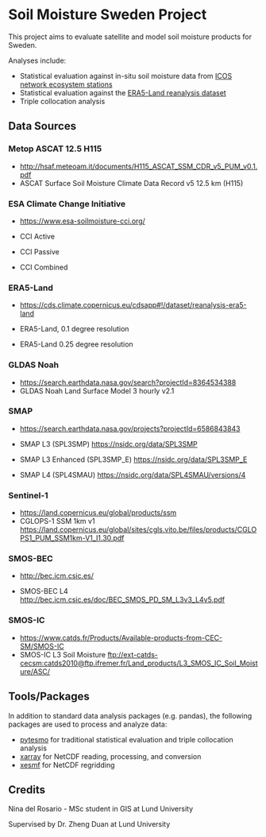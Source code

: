 # Soil Moisture Sweden Project

This project aims to evaluate satellite and model soil moisture products for Sweden. 

Analyses include:

* Statistical evaluation against in-situ soil moisture data from [ICOS network ecosystem stations](https://www.icos-cp.eu/observations/ecosystem/stations)
* Statistical evaluation against the [ERA5-Land reanalysis dataset](https://cds.climate.copernicus.eu/cdsapp#!/dataset/reanalysis-era5-land)
* Triple collocation analysis

## Data Sources

### Metop ASCAT 12.5 H115

* http://hsaf.meteoam.it/documents/H115_ASCAT_SSM_CDR_v5_PUM_v0.1.pdf
* ASCAT Surface Soil Moisture Climate Data Record v5 12.5 km (H115)

### ESA Climate Change Initiative

* https://www.esa-soilmoisture-cci.org/

* CCI Active

* CCI Passive

* CCI Combined
### ERA5-Land

* https://cds.climate.copernicus.eu/cdsapp#!/dataset/reanalysis-era5-land

* ERA5-Land, 0.1 degree resolution
* ERA5-Land 0.25 degree resolution

### GLDAS Noah

* https://search.earthdata.nasa.gov/search?projectId=8364534388
* GLDAS Noah Land Surface Model 3 hourly v2.1

### SMAP
* https://search.earthdata.nasa.gov/projects?projectId=6586843843

* SMAP L3 (SPL3SMP) https://nsidc.org/data/SPL3SMP

* SMAP L3 Enhanced (SPL3SMP_E) https://nsidc.org/data/SPL3SMP_E

* SMAP L4 (SPL4SMAU) https://nsidc.org/data/SPL4SMAU/versions/4

### Sentinel-1

* https://land.copernicus.eu/global/products/ssm
* CGLOPS-1 SSM 1km v1 https://land.copernicus.eu/global/sites/cgls.vito.be/files/products/CGLOPS1_PUM_SSM1km-V1_I1.30.pdf

### SMOS-BEC

* http://bec.icm.csic.es/

* SMOS-BEC L4 http://bec.icm.csic.es/doc/BEC_SMOS_PD_SM_L3v3_L4v5.pdf

### SMOS-IC

* https://www.catds.fr/Products/Available-products-from-CEC-SM/SMOS-IC
* SMOS-IC L3 Soil Moisture [ftp://ext-catds-cecsm:catds2010@ftp.ifremer.fr/Land_products/L3_SMOS_IC_Soil_Moisture/ASC/](ftp://ext-catds-cecsm:catds2010@ftp.ifremer.fr/Land_products/L3_SMOS_IC_Soil_Moisture/ASC/)


## Tools/Packages

In addition to standard data analysis packages (e.g. pandas), the following packages are used to process and analyze data:

* [pytesmo](https://pytesmo.readthedocs.io/en/latest) for traditional statistical evaluation and triple collocation analysis
* [xarray](http://xarray.pydata.org/) for NetCDF reading, processing, and conversion
* [xesmf](https://xesmf.readthedocs.io/en/latest/) for NetCDF regridding

## Credits

Nina del Rosario - MSc student in GIS at Lund University

Supervised by Dr. Zheng Duan at Lund University